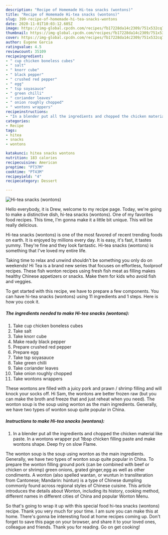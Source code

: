 ```yaml
---
description: "Recipe of Homemade Hi-tea snacks (wontons)"
title: "Recipe of Homemade Hi-tea snacks (wontons)"
slug: 399-recipe-of-homemade-hi-tea-snacks-wontons
date: 2020-11-01T10:03:12.605Z
image: https://img-global.cpcdn.com/recipes/fb17228da14c2309/751x532cq70/hi-tea-snacks-wontons-recipe-main-photo.jpg
thumbnail: https://img-global.cpcdn.com/recipes/fb17228da14c2309/751x532cq70/hi-tea-snacks-wontons-recipe-main-photo.jpg
cover: https://img-global.cpcdn.com/recipes/fb17228da14c2309/751x532cq70/hi-tea-snacks-wontons-recipe-main-photo.jpg
author: Eugene Garcia
ratingvalue: 4.5
reviewcount: 35109
recipeingredient:
- " cup chicken boneless cubes"
- " salt"
- " knorr cube"
- " black pepper"
- " crushed red pepper"
- " egg"
- " tsp soyasauce"
- " green chilli"
- " coriander leaves"
- " onion roughly chopped"
- " wontons wrappers"
recipeinstructions:
- "In a blender put all the ingredients and chopped the chicken material like paste. In a wontons wrapper put 1tbsp chicken filling paste and make wontons shape. Deep fry on slow Flame."
categories:
- Recipe
tags:
- hitea
- snacks
- wontons

katakunci: hitea snacks wontons 
nutrition: 183 calories
recipecuisine: American
preptime: "PT37M"
cooktime: "PT43M"
recipeyield: "4"
recipecategory: Dessert

---
```



![Hi-tea snacks (wontons)](https://img-global.cpcdn.com/recipes/fb17228da14c2309/751x532cq70/hi-tea-snacks-wontons-recipe-main-photo.jpg)

Hello everybody, it is Drew, welcome to my recipe page. Today, we're going to make a distinctive dish, hi-tea snacks (wontons). One of my favorites food recipes. This time, I'm gonna make it a little bit unique. This will be really delicious.

Hi-tea snacks (wontons) is one of the most favored of recent trending foods on earth. It is enjoyed by millions every day. It is easy, it's fast, it tastes yummy. They're fine and they look fantastic. Hi-tea snacks (wontons) is something that I've loved my entire life.

Taking time to relax and unwind shouldn&#39;t be something you only do on weekends! Hi Tea is a brand new series that focuses on effortless, foolproof recipes. These fish wonton recipes using fresh fish meat as filling makes healthy Chinese appetizers or snacks. Make them for kids who avoid fish and veggies.


To get started with this recipe, we have to prepare a few components. You can have hi-tea snacks (wontons) using 11 ingredients and 1 steps. Here is how you cook it.

<!--inarticleads1-->

##### The ingredients needed to make Hi-tea snacks (wontons):

1. Take  cup chicken boneless cubes
1. Take  salt
1. Take  knorr cube
1. Make ready  black pepper
1. Prepare  crushed red pepper
1. Prepare  egg
1. Take  tsp soyasauce
1. Take  green chilli
1. Take  coriander leaves
1. Take  onion roughly chopped
1. Take  wontons wrappers


These wontons are filled with a juicy pork and prawn / shrimp filling and will knock your socks off. Hi Sam, the wontons are better frozen raw (but you can make the broth and freeze that and just reheat when you need). The wonton soup is the soup using wonton as the main ingredients. Generally, we have two types of wonton soup quite popular in China. 

<!--inarticleads2-->

##### Instructions to make Hi-tea snacks (wontons):

1. In a blender put all the ingredients and chopped the chicken material like paste. In a wontons wrapper put 1tbsp chicken filling paste and make wontons shape. Deep fry on slow Flame.


The wonton soup is the soup using wonton as the main ingredients. Generally, we have two types of wonton soup quite popular in China. To prepare the wonton filling ground pork (can be combined with beef or chicken or shrimp) green onions, grated ginger,egg as well as other condiments. A wonton (also spelled wantan, or wuntun in transliteration from Cantonese; Mandarin: húntun) is a type of Chinese dumpling commonly found across regional styles of Chinese cuisine. This article introduces the details about Wonton, including its history, cooking method, different names in different cities of China and popular Wonton Menu. 

So that's going to wrap it up with this special food hi-tea snacks (wontons) recipe. Thank you very much for your time. I am sure you can make this at home. There's gonna be interesting food at home recipes coming up. Don't forget to save this page on your browser, and share it to your loved ones, colleague and friends. Thank you for reading. Go on get cooking!
